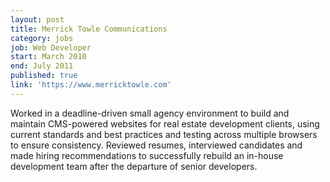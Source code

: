 ```yaml
---
layout: post
title: Merrick Towle Communications
category: jobs
job: Web Developer
start: March 2010
end: July 2011
published: true
link: 'https://www.merricktowle.com'
---
```

Worked in a deadline-driven small agency environment to build and maintain CMS-powered websites for real estate development clients, using current standards and best practices and testing across multiple browsers to ensure consistency. Reviewed resumes, interviewed candidates and made hiring recommendations to successfully rebuild an in-house development team after the departure of senior developers.
